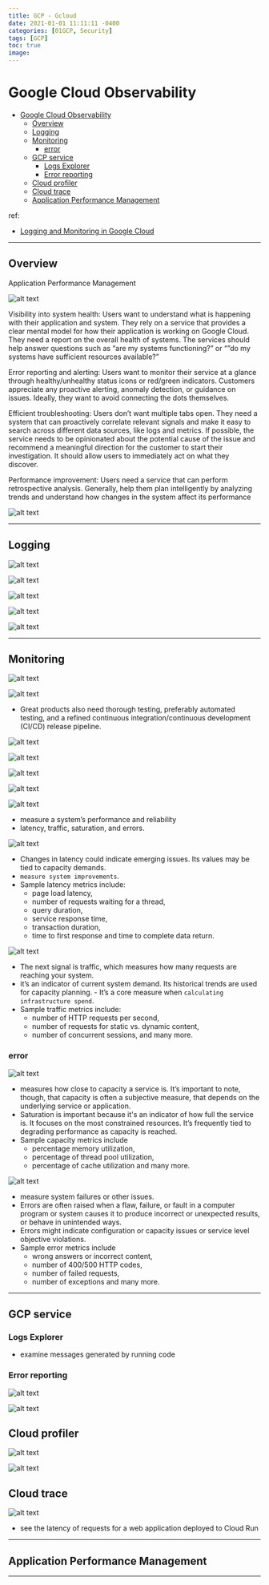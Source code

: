```yaml
---
title: GCP - Gcloud
date: 2021-01-01 11:11:11 -0400
categories: [01GCP, Security]
tags: [GCP]
toc: true
image:
---
```


# Google Cloud Observability

- [Google Cloud Observability](#google-cloud-observability)
  - [Overview](#overview)
  - [Logging](#logging)
  - [Monitoring](#monitoring)
    - [error](#error)
  - [GCP service](#gcp-service)
    - [Logs Explorer](#logs-explorer)
    - [Error reporting](#error-reporting)
  - [Cloud profiler](#cloud-profiler)
  - [Cloud trace](#cloud-trace)
  - [Application Performance Management](#application-performance-management)

ref:
- [Logging and Monitoring in Google Cloud]()

---

## Overview

Application Performance Management

![alt text](./assets/img/post/mcl6grha83.png)

Visibility into system health: Users want to understand what is happening with their application and system. They rely on a service that provides a clear mental model for how their application is working on Google Cloud. They need a report on the overall health of systems. The services should help answer questions such as “are my systems functioning?” or “”do my systems have sufficient resources available?”

Error reporting and alerting: Users want to monitor their service at a glance through healthy/unhealthy status icons or red/green indicators. Customers appreciate any proactive alerting, anomaly detection, or guidance on issues. Ideally, they want to avoid connecting the dots themselves.

Efficient troubleshooting: Users don’t want multiple tabs open. They need a system that can proactively correlate relevant signals and make it easy to search across different data sources, like logs and metrics. If possible, the service needs to be opinionated about the potential cause of the issue and recommend a meaningful direction for the customer to start their investigation. It should allow users to immediately act on what they discover.

Performance improvement: Users need a service that can perform retrospective analysis. Generally, help them plan intelligently by analyzing trends and understand how changes in the system affect its performance

![alt text](./assets/img/post/mcl6grhb23.png)


---

## Logging

![alt text](./assets/img/post/mcl6grhc72.png)

![alt text](./assets/img/post/mcl6grhc09.png)

![alt text](./assets/img/post/mcl6grhc22.png)

![alt text](./assets/img/post/mcl6grhc11.png)

![alt text](./assets/img/post/mcl6grhd54.png)

---

## Monitoring

![alt text](./assets/img/post/mcl6grhd68.png)


![alt text](./assets/img/post/mcl6grhd26.png)

- Great products also need thorough testing, preferably automated testing, and a refined continuous integration/continuous development (CI/CD) release pipeline.

![alt text](./assets/img/post/mcl6grhd87.png)

![alt text](./assets/img/post/mcl6grhd69.png)


![alt text](./assets/img/post/mcl6grhe88.png)

![alt text](./assets/img/post/mcl6grhe68.png)


![alt text](./assets/img/post/mcl6grhf84.png)

- measure a system’s performance and reliability
- latency, traffic, saturation, and errors.

![alt text](./assets/img/post/mcl6grhf61.png)

- Changes in latency could indicate emerging issues. Its values may be tied to capacity demands.
- `measure system improvements`.
- Sample latency metrics include:
  - page load latency,
  - number of requests waiting for a thread,
  - query duration,
  - service response time,
  - transaction duration,
  - time to first response and time to complete data return.

![alt text](./assets/img/post/mcl6grhf21.png)

- The next signal is traffic, which measures how many requests are reaching your system.
- it’s an indicator of current system demand. Its historical trends are used for capacity planning. - It’s a core measure when `calculating infrastructure spend`.
- Sample traffic metrics include:
  - number of HTTP requests per second,
  - number of requests for static vs. dynamic content,
  - number of concurrent sessions, and many more.

### error

![alt text](./assets/img/post/mcl6grhf21.png)

- measures how close to capacity a service is. It’s important to note, though, that capacity is often a subjective measure, that depends on the underlying service or application.
- Saturation is important because it's an indicator of how full the service is. It focuses on the most constrained resources. It’s frequently tied to degrading performance as capacity is reached.
- Sample capacity metrics include
  - percentage memory utilization,
  - percentage of thread pool utilization,
  - percentage of cache utilization and many more.

![alt text](./assets/img/post/mcl6grhg97.png)

- measure system failures or other issues.
- Errors are often raised when a flaw, failure, or fault in a computer program or system causes it to produce incorrect or unexpected results, or behave in unintended ways.
- Errors might indicate configuration or capacity issues or service level objective violations.
- Sample error metrics include
  - wrong answers or incorrect content,
  - number of 400/500 HTTP codes,
  - number of failed requests,
  - number of exceptions and many more.

---

## GCP service

### Logs Explorer

- examine messages generated by running code

### Error reporting

![alt text](./assets/img/post/mcl6grhg15.png)

![alt text](./assets/img/post/mcl6grhg91.png)

## Cloud profiler

![alt text](./assets/img/post/mcl6grhg92.png)

![alt text](./assets/img/post/mcl6grhg04.png)

## Cloud trace

![alt text](./assets/img/post/mcl6grhh63.png)

- see the latency of requests for a web application deployed to Cloud Run

---

## Application Performance Management




---
